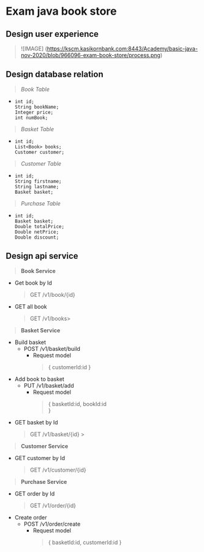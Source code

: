 # Exam java book store
## Design user experience
> ![IMAGE] (https://kscm.kasikornbank.com:8443/Academy/basic-java-nov-2020/blob/966096-exam-book-store/process.png)

## Design database relation
> *Book Table*
-     int id;
      String bookName;
      Integer price;
      int numBook;
      
> *Basket Table*
-     int id;
      List<Book> books;
      Customer customer;
     
> *Customer Table*
-     int id;
      String firstname;
      String lastname;
      Basket basket;
      
> *Purchase Table*
-     int id;
      Basket basket;
      Double totalPrice;
      Double netPrice;
      Double discount;
      
## Design api service
> **Book Service**
* Get book by Id
    > GET /v1/book/{id}
* GET all book
    > GET /v1/books> 
                 
> **Basket Service**
* Build basket
    -   POST /v1/basket/build
        -   Request model
            > {
                 customerId:id
              }
* Add book to basket
    -   PUT /v1/basket/add
        -   Request model
            > {
                 basketId:id,
                 bookId:id    
              }                            
* GET basket by Id 
    > GET /v1/basket/{id}
                      >
> **Customer Service**                     
* GET customer by Id 
    > GET /v1/customer/{id}
  
> **Purchase Service**                     
* GET order by Id 
    > GET /v1/order/{id} 
* Create order
    -   POST /v1/order/create
        -   Request model
            > {
                 basketId:id,
                 customerId:id 
              }                
 


